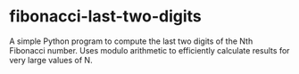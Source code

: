 # fibonacci-last-two-digits
A simple Python program to compute the last two digits of the Nth Fibonacci number.  Uses modulo arithmetic to efficiently calculate results for very large values of N.
